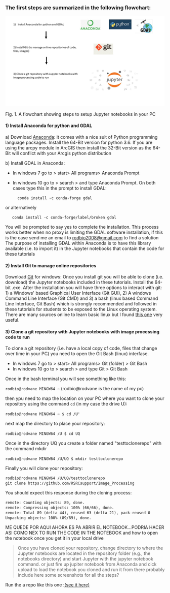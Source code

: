 ### The first steps are summarized in the following flowchart:
 
![flowchart](https://github.com/RSRCsupport/Image_Processing/blob/master/Data/Flowchart_settings.jpg)

Fig. 1. A flowchart showing steps to setup Jupyter notebooks in your PC

#### 1) Install Anaconda for python and GDAL 

a) Download [Anaconda](https://www.anaconda.com/download/): it comes with 
a nice suit of Python programming language packages. Install the 64-Bit version 
for python 3.6. If you are using the arcpy module in ArcGIS then install the 32-Bit version as the 64-Bit will conflict with your Arcgis python distribution 


b) Install GDAL in Anaconda: 

- In windows 7 go to > start> All programs> Anaconda Prompt
- In windows 10 go to > search > and type Anaconda Prompt. On both cases type this in the prompt to install GDAL:
 
 
        conda install -c conda-forge gdal  

or alternatively

       conda install -c conda-forge/label/broken gdal
       
You will be prompted to say yes to complete the installation. This process works better 
when no proxy is limiting the GDAL software installation, if this is the case send me an email to rodbio2008@gmail.com to find a solution
The purpose of installing GDAL within Anaconda is to have this library available 
(i.e. to import it) in the Jupyter notebooks that contain the code for these tutorials

#### 2) Install Git to manage online repositories

Download [Git](https://git-scm.com/downloads) for windows: Once you install git you will be able to clone (i.e. download) 
the Jupyter notebooks included in these tutorials. Install the 64-bit .exe. After the installation you will have three
options to interact with git: 1) a Windows' based Graphical User Interface (Git GUI), 2) A windows Command Line Interface (Git CMD)
and 3) a bash (linux based Command Line Interface, Git Bash) which is strongly recommended and followed in these tutorials for students to be 
exposed to the Linux operating system. There are many sources online to learn basic linux but I found 
[this one](https://github.com/RSRCsupport/Image_Processing/blob/master/Data/bash_cheat_sheet.pdf) very useful.

#### 3) Clone a git repository with Jupyter notebooks with image processing code to run


To clone a git repository (i.e. have a local copy of code, files that change over time in your PC) 
you need to open the Git Bash (linux) interfase. 

- In windows 7 go to > start> All programs> Git (folder) > Git Bash
- In windows 10 go to > search > and type Git > Git Bash

Once in the bash terminal you will see something like this:

`rodbio@rodvane MINGW64 ~` (rodbio@rodvane is the name of my pc)

then ypu need to map the location on your PC where you want to clone your repository using the command `cd` (in my case the drive U):

`rodbio@rodvane MINGW64 ~
$ cd /U'`

next map the directory to place your repository:

`rodbio@rodvane MINGW64 /U
$ cd UQ`

Once in the directory UQ you create a folder named "testtoclonerepo" with the command mkdir

``rodbio@rodvane MINGW64 /U/UQ
$ mkdir testtoclonerepo
``

Finally you will clone your repository:

```
rodbio@rodvane MINGW64 /U/UQ/testtoclonerepo
git clone https://github.com/RSRCsupport/Image_Processing
```
You should expect this response during the cloning process:

```Cloning into 'Image_Processing'...  
remote: Counting objects: 89, done.  
remote: Compressing objects: 100% (66/66), done.  
remote: Total 89 (delta 44), reused 63 (delta 21), pack-reused 0  
Unpacking objects: 100% (89/89), done.
```
ME QUEDE POR AQUI AHORA ES PA ABRIR EL NOTEBOOK...PODRIA HACER ASI COMO NEX TO RUN THE CODE IN THE NOTEBOOK 
 and how to open the notebook once you get it in your local drive
> Once you have cloned your repository, change directory to where the Jupyter notebooks are located in the repository folder (e.g., the notebooks directory) and start Jupyter with the jupyter notebook command.
or just fire up jupiter notebook from Anaconda and cick upload to load the notebook you cloned and run it from there
probably include here some screenshots for all the steps?


Run the a repo like this one :[(see it here)](https://github.com/RSRCsupport/Image_Processing/blob/master/1_Intro_notebook.ipynb) 